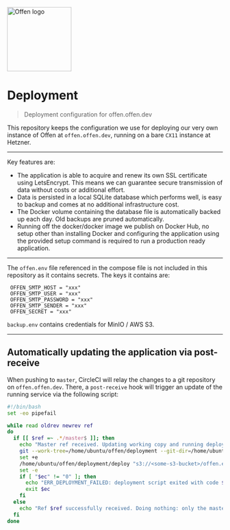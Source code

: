 <a href="https://offen.dev/">
    <img src="https://offen.github.io/press-kit/offen-material/gfx-GitHub-Offen-logo.svg" alt="Offen logo" title="Offen" width="150px"/>
</a>

# Deployment

> Deployment configuration for offen.offen.dev

This repository keeps the configuration we use for deploying our very own instance of Offen at `offen.offen.dev`, running on a bare `CX11` instance at Hetzner.

---

Key features are:

- The application is able to acquire and renew its own SSL certificate using LetsEncrypt. This means we can guarantee secure transmission of data without costs or additional effort.
- Data is persisted in a local SQLite database which performs well, is easy to backup and comes at no additional infrastructure cost.
- The Docker volume containing the database file is automatically backed up each day. Old backups are pruned automatically.
- Running off the docker/docker image we publish on Docker Hub, no setup other than installing Docker and configuring the application using the provided setup command is required to run a production ready application.

---

The `offen.env` file referenced in the compose file is not included in this repository as it contains secrets. The keys it contains are:

```
 OFFEN_SMTP_HOST = "xxx"
 OFFEN_SMTP_USER = "xxx"
 OFFEN_SMTP_PASSWORD = "xxx"
 OFFEN_SMTP_SENDER = "xxx"
 OFFEN_SECRET = "xxx"
```

`backup.env` contains credentials for MinIO / AWS S3.

---

## Automatically updating the application via post-receive

When pushing to `master`, CircleCI will relay the changes to a git repository on `offen.offen.dev`. There, a `post-receive` hook will trigger an update of the running service via the following script:

```sh
#!/bin/bash
set -eo pipefail

while read oldrev newrev ref
do
  if [[ $ref =~ .*/master$ ]]; then
    echo "Master ref received. Updating working copy and running deploy script now."
    git --work-tree=/home/ubuntu/offen/deployment --git-dir=/home/ubuntu/offen/deployment.git checkout -f
    set +e
    /home/ubuntu/offen/deployment/deploy "s3://<some-s3-bucket>/offen.env" "s3://<some-s3-bucket>/backup.env"; ec=$?
    set -e
    if [ "$ec" != "0" ]; then
      echo "ERR_DEPLOYMENT_FAILED: deployment script exited with code $ec"
      exit $ec
    fi
  else
    echo "Ref $ref successfully received. Doing nothing: only the master branch may be deployed on this server."
  fi
done
```
